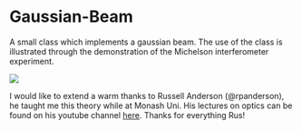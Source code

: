 # Gaussian-Beam
A small class which implements a gaussian beam. The use of the class is illustrated through the demonstration of the Michelson interferometer experiment. <br />

![](https://i.imgur.com/Opxs5mE.gif) <br />

I would like to extend a warm thanks to Russell Anderson (@rpanderson), he taught me this theory while at Monash Uni. His lectures on optics can be found on his youtube channel <a href='https://www.youtube.com/c/RussellAndersonMonash'>here</a>. Thanks for everything Rus!
